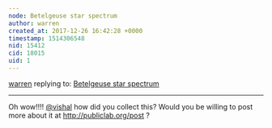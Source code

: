 ```yaml
---
node: Betelgeuse star spectrum
author: warren
created_at: 2017-12-26 16:42:28 +0000
timestamp: 1514306548
nid: 15412
cid: 18015
uid: 1
---
```




[warren](../profile/warren) replying to: [Betelgeuse star spectrum](../wiki/betelgeuse-star-spectrum)

----
Oh wow!!!! [@vishal](/profile/vishal) how did you collect this? Would you be willing to post more about it at http://publiclab.org/post ?